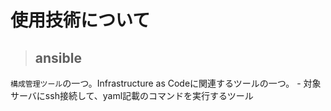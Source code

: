 # 使用技術について

>## ansible
`構成管理ツール`の一つ。Infrastructure as Codeに関連するツールの一つ。
    - 対象サーバにssh接続して、yaml記載のコマンドを実行するツール